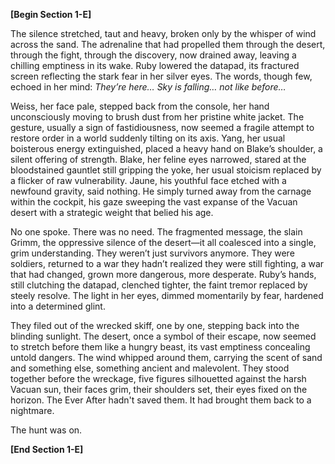 **[Begin Section 1-E]**

The silence stretched, taut and heavy, broken only by the whisper of wind across the sand. The adrenaline that had propelled them through the desert, through the fight, through the discovery, now drained away, leaving a chilling emptiness in its wake.  Ruby lowered the datapad, its fractured screen reflecting the stark fear in her silver eyes.  The words, though few, echoed in her mind: *They’re here… Sky is falling… not like before…*

Weiss, her face pale, stepped back from the console, her hand unconsciously moving to brush dust from her pristine white jacket.  The gesture, usually a sign of fastidiousness, now seemed a fragile attempt to restore order in a world suddenly tilting on its axis.  Yang, her usual boisterous energy extinguished, placed a heavy hand on Blake’s shoulder, a silent offering of strength.  Blake, her feline eyes narrowed, stared at the bloodstained gauntlet still gripping the yoke, her usual stoicism replaced by a flicker of raw vulnerability.  Jaune, his youthful face etched with a newfound gravity, said nothing. He simply turned away from the carnage within the cockpit, his gaze sweeping the vast expanse of the Vacuan desert with a strategic weight that belied his age.

No one spoke. There was no need. The fragmented message, the slain Grimm, the oppressive silence of the desert—it all coalesced into a single, grim understanding.  They weren’t just survivors anymore.  They were soldiers, returned to a war they hadn’t realized they were still fighting, a war that had changed, grown more dangerous, more desperate.  Ruby’s hands, still clutching the datapad, clenched tighter, the faint tremor replaced by steely resolve.  The light in her eyes, dimmed momentarily by fear, hardened into a determined glint.

They filed out of the wrecked skiff, one by one, stepping back into the blinding sunlight. The desert, once a symbol of their escape, now seemed to stretch before them like a hungry beast, its vast emptiness concealing untold dangers. The wind whipped around them, carrying the scent of sand and something else, something ancient and malevolent. They stood together before the wreckage, five figures silhouetted against the harsh Vacuan sun, their faces grim, their shoulders set, their eyes fixed on the horizon. The Ever After hadn't saved them. It had brought them back to a nightmare.

The hunt was on.

**[End Section 1-E]**
